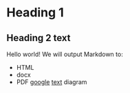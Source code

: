 # Heading 1

## Heading 2 text
  
Hello world!
We will output Markdown to:

- HTML
- docx
- PDF
[google](http://www.goolgle.com)
[text](https://)
diagram
